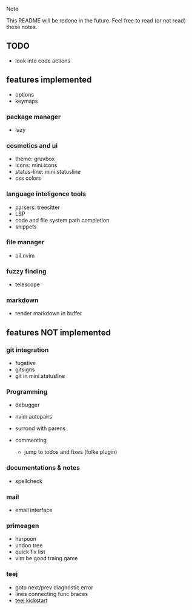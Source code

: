 > [!NOTE]
> This README will be redone in the future.
> Feel free to read (or not read) these notes.

## TODO 

* look into code actions

## features implemented

* options
* keymaps 

### package manager

* lazy

### cosmetics and ui

* theme: gruvbox
* icons: mini.icons
* status-line: mini.statusline
* css colors

### language inteligence tools

* parsers: treesitter
* LSP
* code and file system path completion 
* snippets 

### file manager

* oil.nvim

### fuzzy finding

* telescope

### markdown

* render markdown in buffer

## features **NOT** implemented

### git integration

* fugative
* gitsigns
* git in mini.statusline

### Programming

* debugger

* nvim autopairs
* surrond with parens
* commenting
    * jump to todos and fixes (folke plugin)

### documentations & notes

* spellcheck

### mail

* email interface

### primeagen

* harpoon
* undoo tree
* quick fix list
* vim be good traing game

### teej

* goto next/prev diagnostic error
* lines connecting func braces
* [teej kickstart](https://www.youtube.com/watch?v=m8C0Cq9Uv9o&list=PLep05UYkc6wSbfeFvag6ui8lnPgLuo0oW&index=4)
